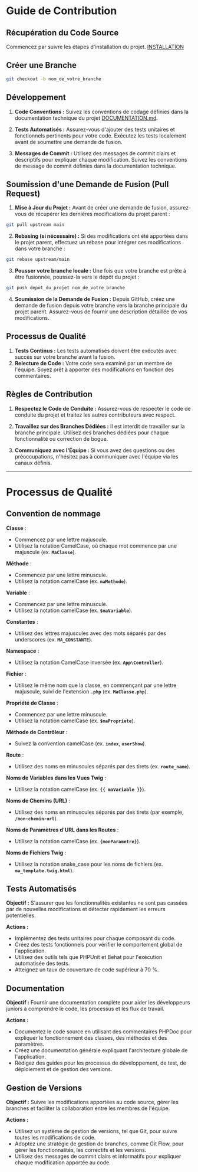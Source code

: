 
# Guide de Contribution

## Récupération du Code Source

Commencez par suivre les étapes d'installation du projet. [INSTALLATION](#installation)

## Créer une Branche

```bash
git checkout -b nom_de_votre_branche
```

## Développement

1. **Code Conventions :** Suivez les conventions de codage définies dans la documentation technique du projet [DOCUMENTATION.md](DOCUMENTATION.md).

2. **Tests Automatisés :** Assurez-vous d'ajouter des tests unitaires et fonctionnels pertinents pour votre code. Exécutez les tests localement avant de soumettre une demande de fusion.

3. **Messages de Commit :** Utilisez des messages de commit clairs et descriptifs pour expliquer chaque modification. Suivez les conventions de message de commit définies dans la documentation technique.

## Soumission d'une Demande de Fusion (Pull Request)

1. **Mise à Jour du Projet :** Avant de créer une demande de fusion, assurez-vous de récupérer les dernières modifications du projet parent :
```bash
git pull upstream main
```

2. **Rebasing (si nécessaire) :** Si des modifications ont été apportées dans le projet parent, effectuez un rebase pour intégrer ces modifications dans votre branche :
```bash
git rebase upstream/main
```

3. **Pousser votre branche locale :** Une fois que votre branche est prête à être fusionnée, poussez-la vers le dépôt du projet :
```bash
git push depot_du_projet nom_de_votre_branche
```

4. **Soumission de la Demande de Fusion :** Depuis GitHub, créez une demande de fusion depuis votre branche vers la branche principale du projet parent. Assurez-vous de fournir une description détaillée de vos modifications.

## **Processus de Qualité**

1. **Tests Continus :** Les tests automatisés doivent être exécutés avec succès sur votre branche avant la fusion.
2. **Relecture de Code :** Votre code sera examiné par un membre de l'équipe. Soyez prêt à apporter des modifications en fonction des commentaires.

## **Règles de Contribution**

1. **Respectez le Code de Conduite :** Assurez-vous de respecter le code de conduite du projet et traitez les autres contributeurs avec respect.

2. **Travaillez sur des Branches Dédiées :** Il est interdit de travailler sur la branche principale. Utilisez des branches dédiées pour chaque fonctionnalité ou correction de bogue.

3. **Communiquez avec l'Équipe :** Si vous avez des questions ou des préoccupations, n'hésitez pas à communiquer avec l'équipe via les canaux définis.
---

# Processus de Qualité

## Convention de nommage

**Classe** :

- Commencez par une lettre majuscule.
- Utilisez la notation CamelCase, où chaque mot commence par une majuscule (ex. **`MaClasse`**).

**Méthode** :

- Commencez par une lettre minuscule.
- Utilisez la notation camelCase (ex. **`maMethode`**).

**Variable** :

- Commencez par une lettre minuscule.
- Utilisez la notation camelCase (ex. **`$maVariable`**).

**Constantes** :

- Utilisez des lettres majuscules avec des mots séparés par des underscores (ex. **`MA_CONSTANTE`**).

**Namespace** :

- Utilisez la notation CamelCase inversée (ex. **`App\Controller`**).

**Fichier** :

- Utilisez le même nom que la classe, en commençant par une lettre majuscule, suivi de l'extension **`.php`** (ex. **`MaClasse.php`**).

**Propriété de Classe** :

- Commencez par une lettre minuscule.
- Utilisez la notation camelCase (ex. **`$maPropriete`**).

**Méthode de Contrôleur** :

- Suivez la convention camelCase  (ex. **`index`**, **`userShow`**).

**Route** :

- Utilisez des noms en minuscules séparés par des tirets (ex. **`route_name`**).

**Noms de Variables dans les Vues Twig** :

- Utilisez la notation camelCase (ex. **`{{ maVariable }}`**).

**Noms de Chemins (URL)** :

- Utilisez des noms en minuscules séparés par des tirets (par exemple, **`/mon-chemin-url`**).

**Noms de Paramètres d'URL dans les Routes** :

- Utilisez la notation camelCase (ex. **`{monParametre}`**).

**Noms de Fichiers Twig** :

- Utilisez la notation snake_case pour les noms de fichiers (ex. **`ma_template.twig.html`**).

## **Tests Automatisés**

**Objectif :** S'assurer que les fonctionnalités existantes ne sont pas cassées par de nouvelles modifications et détecter rapidement les erreurs potentielles.

**Actions :**

- Implémentez des tests unitaires pour chaque composant du code.
- Créez des tests fonctionnels pour vérifier le comportement global de l'application.
- Utilisez des outils tels que PHPUnit et Behat pour l'exécution automatisée des tests.
- Atteignez un taux de couverture de code supérieur à 70 %.

## **Documentation**

**Objectif :** Fournir une documentation complète pour aider les développeurs juniors à comprendre le code, les processus et les flux de travail.

**Actions :**

- Documentez le code source en utilisant des commentaires PHPDoc pour expliquer le fonctionnement des classes, des méthodes et des paramètres.
- Créez une documentation générale expliquant l'architecture globale de l'application.
- Rédigez des guides pour les processus de développement, de test, de déploiement et de gestion des versions.

## **Gestion de Versions**

**Objectif :** Suivre les modifications apportées au code source, gérer les branches et faciliter la collaboration entre les membres de l'équipe.

**Actions :**

- Utilisez un système de gestion de versions, tel que Git, pour suivre toutes les modifications de code.
- Adoptez une stratégie de gestion de branches, comme Git Flow, pour gérer les fonctionnalités, les correctifs et les versions.
- Utilisez des messages de commit clairs et informatifs pour expliquer chaque modification apportée au code.